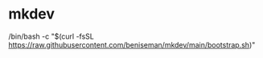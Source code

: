 # mkdev

/bin/bash -c "$(curl -fsSL https://raw.githubusercontent.com/beniseman/mkdev/main/bootstrap.sh)"
